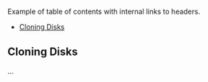 Example of table of contents with internal links to headers.

- [Cloning Disks](#cloning-disks)

## Cloning Disks

...
